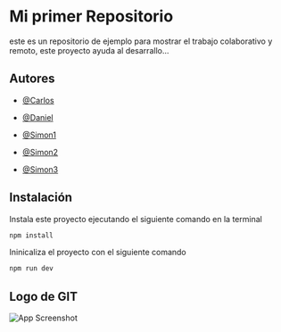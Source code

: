 

# Mi primer Repositorio



este es un repositorio de ejemplo para mostrar el trabajo colaborativo y remoto, este proyecto ayuda al desarrallo...





## Autores



- [@Carlos](https://www.github.com/octokatherine)

- [@Daniel](https://www.github.com/octokatherine)

- [@Simon1](https://www.github.com/octokatherine)

- [@Simon2](https://www.github.com/octokatherine)

- [@Simon3](https://www.github.com/octokatherine)


## Instalación



Instala este proyecto ejecutando el siguiente comando en la terminal



```bash
npm install
```



Ininicaliza el proyecto con el siguiente comando





```bash
npm run dev
```

## Logo de GIT



![App Screenshot](https://git-scm.com/images/logo@2x.png)





